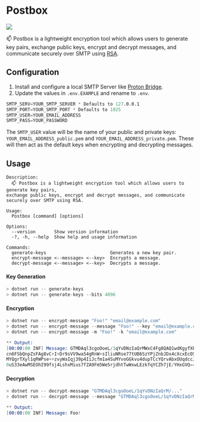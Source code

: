 # Postbox
![](https://img.shields.io/badge/Built_with-.NET_8.0-blue)

📫 Postbox is a lightweight encryption tool which allows users to generate key pairs, exchange public keys, encrypt and decrypt messages, and communicate securely over SMTP using [RSA](https://en.wikipedia.org/wiki/RSA_(cryptosystem)).

## Configuration

1. Install and configure a local SMTP Server like [Proton Bridge](https://proton.me/mail/bridge).
2. Update the values in `.env.EXAMPLE` and rename to `.env`.

  ```s
  SMTP_SERV=YOUR_SMTP_SERVER * Defaults to 127.0.0.1
  SMTP_PORT=YOUR_SMTP_PORT * Defaults to 1025 
  SMTP_USER=YOUR_EMAIL_ADDRESS
  SMTP_PASS=YOUR_PASSWORD
  ```
  The `SMTP_USER` value will be the name of your public and private keys: `YOUR_EMAIL_ADDRESS_public.pem` and `YOUR_EMAIL_ADDRESS_private.pem`. These will then act as the default keys when encrypting and decrypting messages.

## Usage
```
Description:
  📫 Postbox is a lightweight encryption tool which allows users to generate key pairs,
exchange public keys, encrypt and decrypt messages, and communicate securely over SMTP using RSA.

Usage:
  Postbox [command] [options]

Options:
  --version       Show version information
  -?, -h, --help  Show help and usage information

Commands:
  generate-keys                        Generates a new key pair.
  encrypt-message <--message> <--key>  Encrypts a message.
  decrypt-message <--message> <--key>  Decrypts a message.
```

#### Key Generation

```s
> dotnet run -- generate-keys
> dotnet run -- generate-keys --bits 4096
```

#### Encryption

```s
> dotnet run -- encrypt-message "Foo!" "email@example.com"
> dotnet run -- encrypt-message --message "Foo!" --key "email@example.com"
> dotnet run -- encrypt-message -m "Foo!" -k "email@example.com"

** Output:
[00:00:00 INF] Message: GTMDAql3cgoOoeL/1qYvDNzIaQrMWxC4Fg8QAQ1wdKgyfXPNGi4PzfCmOuNR8I4ixLW99Du745Q
cn6FSbQnpZsFAg8vC+I+Dr9sVV9waS4gRnW+sIliuNRse77tUB6SzYPjZnbJDx4cXcxEcOSz4e8xxnGa7xiA98/rp71RNEQE1Wu
MYQgrTXyl1qRWPse++zvyWaIqj39p4IiJcfm1a4SuMYvoGGkvu4dupTCcYQrvAbxOUqdccJvg4yOYx0S5HhcuRxzN6EUYkGTSsy
0uS33eAwMSEOhI99fsj4LshxMius7fZA9Fm5We5rjdhtTwWxwLEzkfqYCZh7jE/YHxGVQ==
```

#### Decryption

```s
> dotnet run -- decrypt-message "GTMDAql3cgoOoeL/1qYvDNzIaQrM/..."
> dotnet run -- decrypt-message --message "GTMDAql3cgoOoeL/1qYvDNzIaQrM/..." --key "email@example.com"

** Output:
[00:00:00 INF] Message: Foo!
```
